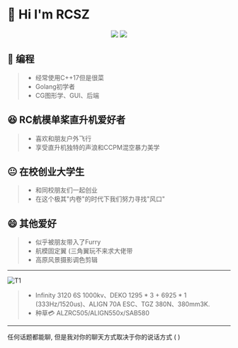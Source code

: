 # 👋 Hi I'm RCSZ

<p align="center">
  <img src="https://github-readme-stats.vercel.app/api?username=RCSZC&show_icons=true&theme=radical"/>
  <img src="https://github-readme-stats.vercel.app/api/top-langs/?username=RCSZC&theme=radical&layout=compact"/>
</p>

## 🐠 编程
> - 经常使用C++17但是很菜
> - Golang初学者
> - CG图形学、GUI、后端
  
## 😆 RC航模单桨直升机爱好者
> - 喜欢和朋友户外飞行
> - 享受直升机独特的声浪和CCPM混空暴力美学

## 😐 在校创业大学生
> - 和同校朋友们一起创业
> - 在这个极其"内卷"的时代下我们努力寻找"风口"

## 😄 其他爱好
> - 似乎被朋友带入了Furry
> - 航模固定翼 (三角翼玩不来求大佬带
> - 高原风景摄影调色剪辑
---

<img src="assets/helirc380.PNG" alt="T1">

> - Infinity 3120 6S 1000kv、DEKO 1295 * 3 + 6925 * 1 (333Hz/1520us)、ALIGN 70A ESC、TGZ 380N、380mm3K.
> - 种草💳 ALZRC505/ALIGN550x/SAB580
---

任何话题都能聊, 但是我对你的聊天方式取决于你的说话方式 ( )
